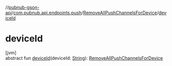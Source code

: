 //[pubnub-gson-api](../../../index.md)/[com.pubnub.api.endpoints.push](../index.md)/[RemoveAllPushChannelsForDevice](index.md)/[deviceId](device-id.md)

# deviceId

[jvm]\
abstract fun [deviceId](device-id.md)(deviceId: [String](https://docs.oracle.com/javase/8/docs/api/java/lang/String.html)): [RemoveAllPushChannelsForDevice](index.md)
